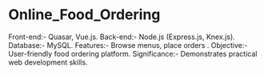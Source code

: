 ﻿# Online_Food_Ordering
 Front-end:- Quasar, Vue.js.
Back-end:- Node.js (Express.js, Knex.js).
Database:- MySQL. Features:- Browse menus, place orders .
Objective:- User-friendly food ordering platform.
Significance:- Demonstrates practical web development skills.
